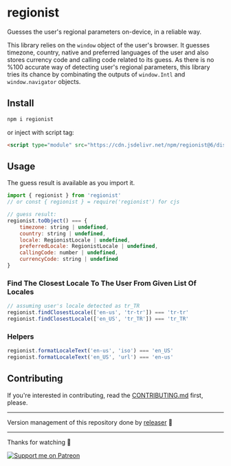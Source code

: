 # regionist
Guesses the user's regional parameters on-device, in a reliable way.

This library relies on the `window` object of the user's browser. It guesses timezone, country, 
native and preferred languages of the user and also stores currency code and calling code 
related to its guess. As there is no %100 accurate way of detecting user's regional parameters, 
this library tries its chance by combinating the outputs of `window.Intl` and `window.navigator` objects.

## Install
```sh
npm i regionist
```
or inject with script tag:
```html
<script type="module" src="https://cdn.jsdelivr.net/npm/regionist@6/dist/index.js"></script>
```

## Usage
The guess result is available as you import it.
```js
import { regionist } from 'regionist'
// or const { regionist } = require('regionist') for cjs

// guess result:
regionist.toObject() === {
    timezone: string | undefined,
    country: string | undefined,
    locale: RegionistLocale | undefined,
    preferredLocale: RegionistLocale | undefined,
    callingCode: number | undefined,
    currencyCode: string | undefined
}
```

### Find The Closest Locale To The User From Given List Of Locales
```js
// assuming user's locale detected as tr_TR
regionist.findClosestLocale(['en-us', 'tr-tr']) === 'tr-tr'
regionist.findClosestLocale(['en_US', 'tr_TR']) === 'tr_TR'
```

### Helpers
```js
regionist.formatLocaleText('en-us', 'iso') === 'en_US'
regionist.formatLocaleText('en_US', 'url') === 'en-us'
```

## Contributing
If you're interested in contributing, read the [CONTRIBUTING.md](https://github.com/muratgozel/muratgozel/blob/main/CONTRIBUTING.md) first, please.

---

Version management of this repository done by [releaser](https://github.com/muratgozel/node-releaser) 🚀

---

Thanks for watching 🐬

[![Support me on Patreon](https://cdn.muratgozel.com.tr/support-me-on-patreon.v1.png)](https://patreon.com/muratgozel?utm_medium=organic&utm_source=github_repo&utm_campaign=github&utm_content=join_link)
